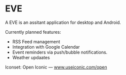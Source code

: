 # EVE
A
EVE is an assitant application for desktop and Android.

Currently planned features:
- RSS Feed management
- Integration with Google Calendar
- Event reminders via push/bubble notifications.
- Weather updaates

Iconset: Open Iconic — www.useiconic.com/open
